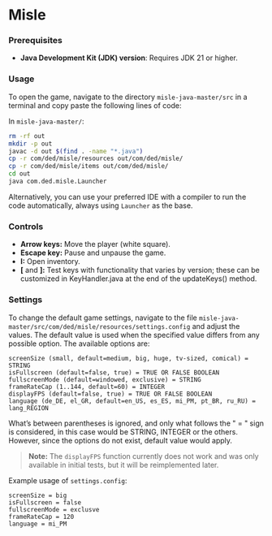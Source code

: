 # Misle

### Prerequisites

- **Java Development Kit (JDK) version**: Requires JDK 21 or higher.

### Usage

To open the game, navigate to the directory `misle-java-master/src` in a terminal and copy paste the following lines of code:

In `misle-java-master/`:

```bash
rm -rf out
mkdir -p out
javac -d out $(find . -name "*.java")
cp -r com/ded/misle/resources out/com/ded/misle/
cp -r com/ded/misle/items out/com/ded/misle/
cd out
java com.ded.misle.Launcher
```

 Alternatively, you can use your preferred IDE with a compiler to run the code automatically, always using `Launcher` as the base.

### Controls

- **Arrow keys:** Move the player (white square).
- **Escape key:** Pause and unpause the game.
- **I:** Open inventory.
- **\[** and **\]:** Test keys with functionality that varies by version; these can be customized in KeyHandler.java at the end of the updateKeys() method.

### Settings

To change the default game settings, navigate to the file `misle-java-master/src/com/ded/misle/resources/settings.config` and adjust the values. The default value is used when the specified value differs from any possible option. The available options are:

```properties
screenSize (small, default=medium, big, huge, tv-sized, comical) = STRING
isFullscreen (default=false, true) = TRUE OR FALSE BOOLEAN
fullscreenMode (default=windowed, exclusive) = STRING
frameRateCap (1..144, default=60) = INTEGER
displayFPS (default=false, true) = TRUE OR FALSE BOOLEAN
language (de_DE, el_GR, default=en_US, es_ES, mi_PM, pt_BR, ru_RU) = lang_REGION
```

What’s between parentheses is ignored, and only what follows the " = " sign is considered, in this case would be STRING, INTEGER or the others. However, since the options do not exist, default value would apply.

> **Note:** The `displayFPS` function currently does not work and was only available in initial tests, but it will be reimplemented later.

Example usage of `settings.config`:

```properties
screenSize = big
isFullscreen = false
fullscreenMode = exclusve
frameRateCap = 120
language = mi_PM
```
